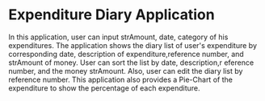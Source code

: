 # Expenditure Diary Application #
In this application, user can input strAmount, date, category of his expenditures.
The application shows the diary list of user's expenditure by corresponding date, description of expenditure,reference number, 
and strAmount of money. User can sort the list by date, description,r eference number, and the money strAmount.
Also, user can edit the diary list by reference number. This application also provides a Pie-Chart of the expenditure 
to show the percentage of each expenditure.
